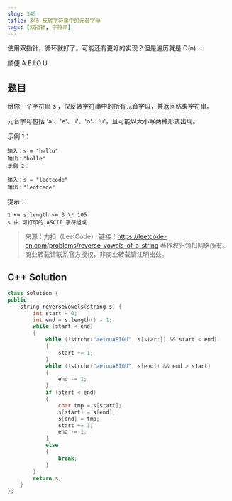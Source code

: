 ```yaml
---
slug: 345
title: 345 反转字符串中的元音字母
tags: [双指针, 字符串]
---
```


使用双指针，循环就好了。可能还有更好的实现？但是遍历就是 O(n) ...

顺便 A.E.I.O.U

<!--truncate-->

## 题目

给你一个字符串 s ，仅反转字符串中的所有元音字母，并返回结果字符串。

元音字母包括 'a'、'e'、'i'、'o'、'u'，且可能以大小写两种形式出现。

示例 1：

```
输入：s = "hello"
输出："holle"
示例 2：
```

```
输入：s = "leetcode"
输出："leotcede"
```

提示：

```
1 <= s.length <= 3 \* 105
s 由 可打印的 ASCII 字符组成
```

> 来源：力扣（LeetCode）
> 链接：https://leetcode-cn.com/problems/reverse-vowels-of-a-string
> 著作权归领扣网络所有。商业转载请联系官方授权，非商业转载请注明出处。

## C++ Solution

```cpp
class Solution {
public:
    string reverseVowels(string s) {
        int start = 0;
        int end = s.length() - 1;
        while (start < end)
        {
            while (!strchr("aeiouAEIOU", s[start]) && start < end)
            {
                start += 1;
            }
            while (!strchr("aeiouAEIOU", s[end]) && end > start)
            {
                end -= 1;
            }
            if (start < end)
            {
                char tmp = s[start];
                s[start] = s[end];
                s[end] = tmp;
                start += 1;
                end -= 1;
            }
            else
            {
                break;
            }
        }
        return s;
    }
};
```
